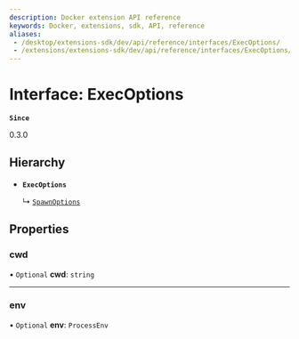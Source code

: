 ```yaml
---
description: Docker extension API reference
keywords: Docker, extensions, sdk, API, reference
aliases:
 - /desktop/extensions-sdk/dev/api/reference/interfaces/ExecOptions/
 - /extensions/extensions-sdk/dev/api/reference/interfaces/ExecOptions/
---
```


# Interface: ExecOptions

**`Since`**

0.3.0

## Hierarchy

- **`ExecOptions`**

  ↳ [`SpawnOptions`](SpawnOptions.md)

## Properties

### cwd

• `Optional` **cwd**: `string`

___

### env

• `Optional` **env**: `ProcessEnv`
